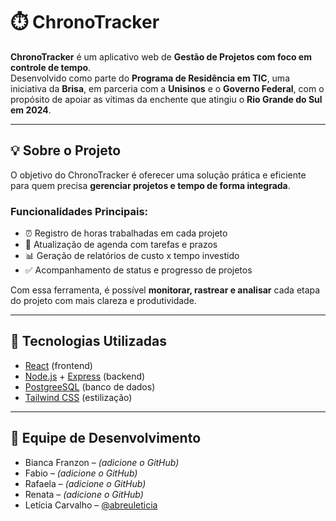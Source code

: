 # ⏱️ ChronoTracker

**ChronoTracker** é um aplicativo web de **Gestão de Projetos com foco em controle de tempo**.  
Desenvolvido como parte do **Programa de Residência em TIC**, uma iniciativa da **Brisa**, em parceria com a **Unisinos** e o **Governo Federal**, com o propósito de apoiar as vítimas da enchente que atingiu o **Rio Grande do Sul em 2024**.

---

## 💡 Sobre o Projeto

O objetivo do ChronoTracker é oferecer uma solução prática e eficiente para quem precisa **gerenciar projetos e tempo de forma integrada**.

### Funcionalidades Principais:
- ⏰ Registro de horas trabalhadas em cada projeto
- 📅 Atualização de agenda com tarefas e prazos
- 📊 Geração de relatórios de custo x tempo investido
- ✅ Acompanhamento de status e progresso de projetos

Com essa ferramenta, é possível **monitorar, rastrear e analisar** cada etapa do projeto com mais clareza e produtividade.

---

## 🚀 Tecnologias Utilizadas

- [React](https://reactjs.org/) (frontend)  
- [Node.js](https://nodejs.org/) + [Express](https://expressjs.com/) (backend)  
- [PostgreeSQL](https://www.postgresql.org/) (banco de dados)  
- [Tailwind CSS](https://tailwindcss.com/) (estilização)  

---

## 👥 Equipe de Desenvolvimento

- Bianca Franzon – _(adicione o GitHub)_
- Fabio – _(adicione o GitHub)_  
- Rafaela – _(adicione o GitHub)_  
- Renata – _(adicione o GitHub)_  
- Letícia Carvalho – [@abreuleticia](https://github.com/abreuleticia)

